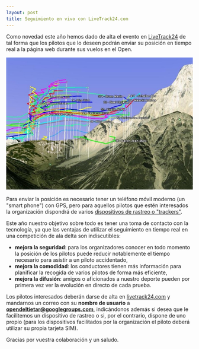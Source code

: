 ```yaml
---
layout: post
title: Seguimiento en vivo con LiveTrack24.com
---
```


Como novedad este año hemos dado de alta el evento en [LiveTrack24](livetrack24.com) de tal forma que los pilotos que lo deseen podrán enviar su posición en tiempo real a la página web durante sus vuelos en el Open.


<div class="center_wrapper">
<img src="images/livetrack24_on_ge.jpg" alt="Captura de pantalla de Google Earth mostrando los tracks de los pilotos en tiempo real" title="Ejemplo de visualización en 3D con Google Earth"/>
</div>

Para enviar la posición es necesario tener un teléfono móvil moderno (un "smart phone") con GPS, pero para aquellos pilotos que estén interesados la organización dispondrá de varios [dispositivos de rastreo o "trackers"](http://www.livetrack24.com/clients/livebox24).

Este año nuestro objetivo sobre todo es tener una toma de contacto con la tecnología, ya que las ventajas de utilizar el seguimiento en tiempo real en una competición de ala delta son indiscutibles:

* **mejora la seguridad**: para los organizadores conocer en todo momento la posición de los pilotos puede reducir notablemente el tiempo necesario para asistir a un piloto accidentado,
* **mejora la comodidad**: los conductores tienen más información para planificar la recogida de varios pilotos de forma más eficiente,
* **mejora la difusión**: amigos o aficionados a nuestro deporte pueden por primera vez ver la evolución en directo de cada prueba.

Los pilotos interesados deberán darse de alta en [livetrack24.com](livetrack24.com) y mandarnos un correo con su **nombre de usuario** a **opendeltietar@googlegroups.com**, indicándonos además si desea que le facilitemos un dispositivo de rastreo o si, por el contrario, dispone de uno propio (para los dispositivos facilitados por la organización el piloto deberá utilizar su propia tarjeta SIM).

Gracias por vuestra colaboración y un saludo.
